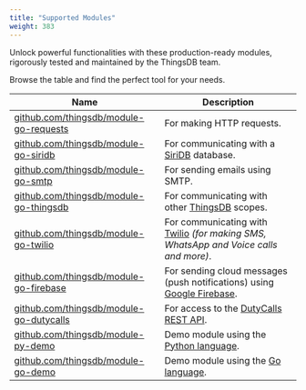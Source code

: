 ```yaml
---
title: "Supported Modules"
weight: 383
---
```


Unlock powerful functionalities with these production-ready modules, rigorously tested and maintained by the ThingsDB team.

Browse the table and find the perfect tool for your needs.

Name                                                                                        | Description
------------------------------------------------------------------------------------------- | --------------------------
[github.com/thingsdb/module-go-requests](https://github.com/thingsdb/module-go-requests)    | For making HTTP requests.
[github.com/thingsdb/module-go-siridb](https://github.com/thingsdb/module-go-siridb)        | For communicating with a [SiriDB](https://siridb.com) database.
[github.com/thingsdb/module-go-smtp](https://github.com/thingsdb/module-go-smtp)            | For sending emails using SMTP.
[github.com/thingsdb/module-go-thingsdb](https://github.com/thingsdb/module-go-thingsdb)    | For communicating with other [ThingsDB](https://thingsdb.io) scopes.
[github.com/thingsdb/module-go-twilio](https://github.com/thingsdb/module-go-twilio)        | For communicating with [Twilio](https://twilio.com) _(for making SMS, WhatsApp and Voice calls and more)_.
[github.com/thingsdb/module-go-firebase](https://github.com/thingsdb/module-go-firebase)    | For sending cloud messages (push notifications) using [Google Firebase](https://firebase.google.com).
[github.com/thingsdb/module-go-dutycalls](https://github.com/thingsdb/module-go-dutycalls)  | For access to the [DutyCalls](https://dutycalls.me) [REST API](https://docs.dutycalls.me/rest-api/).
[github.com/thingsdb/module-py-demo](https://github.com/thingsdb/module-py-demo)            | Demo module using the [Python language](https://python.org).
[github.com/thingsdb/module-go-demo](https://github.com/thingsdb/module-go-demo)            | Demo module using the [Go language](https://golang.org).
